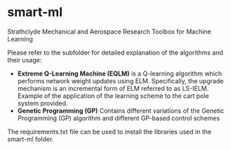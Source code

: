 # smart-ml

Strathclyde Mechanical and Aerospace Research Toolbox for Machine Learning

Please refer to the subfolder for detailed explanation of the algorithms and their usage:
* **Extreme Q-Learning Machine (EQLM)** is a Q-learning algorithm which performs network weight updates using ELM. Specifically, the upgrade mechanism is an incremental form of ELM referred to as LS-IELM. Example of the application of the learning scheme to the cart pole system provided.
* **Genetic Programming (GP)** Contains different variations of the Genetic Programming (GP) algorithm and different GP-based control schemes

The requirements.txt file can be used to install the libraries used in the smart-ml folder.